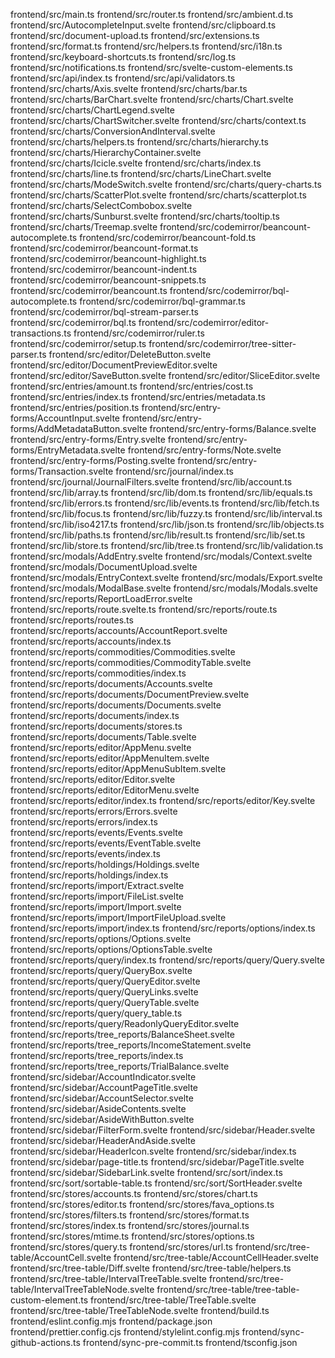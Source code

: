 frontend/src/main.ts
frontend/src/router.ts
frontend/src/ambient.d.ts
frontend/src/AutocompleteInput.svelte
frontend/src/clipboard.ts
frontend/src/document-upload.ts
frontend/src/extensions.ts
frontend/src/format.ts
frontend/src/helpers.ts
frontend/src/i18n.ts
frontend/src/keyboard-shortcuts.ts
frontend/src/log.ts
frontend/src/notifications.ts
frontend/src/svelte-custom-elements.ts
frontend/src/api/index.ts
frontend/src/api/validators.ts
frontend/src/charts/Axis.svelte
frontend/src/charts/bar.ts
frontend/src/charts/BarChart.svelte
frontend/src/charts/Chart.svelte
frontend/src/charts/ChartLegend.svelte
frontend/src/charts/ChartSwitcher.svelte
frontend/src/charts/context.ts
frontend/src/charts/ConversionAndInterval.svelte
frontend/src/charts/helpers.ts
frontend/src/charts/hierarchy.ts
frontend/src/charts/HierarchyContainer.svelte
frontend/src/charts/Icicle.svelte
frontend/src/charts/index.ts
frontend/src/charts/line.ts
frontend/src/charts/LineChart.svelte
frontend/src/charts/ModeSwitch.svelte
frontend/src/charts/query-charts.ts
frontend/src/charts/ScatterPlot.svelte
frontend/src/charts/scatterplot.ts
frontend/src/charts/SelectCombobox.svelte
frontend/src/charts/Sunburst.svelte
frontend/src/charts/tooltip.ts
frontend/src/charts/Treemap.svelte
frontend/src/codemirror/beancount-autocomplete.ts
frontend/src/codemirror/beancount-fold.ts
frontend/src/codemirror/beancount-format.ts
frontend/src/codemirror/beancount-highlight.ts
frontend/src/codemirror/beancount-indent.ts
frontend/src/codemirror/beancount-snippets.ts
frontend/src/codemirror/beancount.ts
frontend/src/codemirror/bql-autocomplete.ts
frontend/src/codemirror/bql-grammar.ts
frontend/src/codemirror/bql-stream-parser.ts
frontend/src/codemirror/bql.ts
frontend/src/codemirror/editor-transactions.ts
frontend/src/codemirror/ruler.ts
frontend/src/codemirror/setup.ts
frontend/src/codemirror/tree-sitter-parser.ts
frontend/src/editor/DeleteButton.svelte
frontend/src/editor/DocumentPreviewEditor.svelte
frontend/src/editor/SaveButton.svelte
frontend/src/editor/SliceEditor.svelte
frontend/src/entries/amount.ts
frontend/src/entries/cost.ts
frontend/src/entries/index.ts
frontend/src/entries/metadata.ts
frontend/src/entries/position.ts
frontend/src/entry-forms/AccountInput.svelte
frontend/src/entry-forms/AddMetadataButton.svelte
frontend/src/entry-forms/Balance.svelte
frontend/src/entry-forms/Entry.svelte
frontend/src/entry-forms/EntryMetadata.svelte
frontend/src/entry-forms/Note.svelte
frontend/src/entry-forms/Posting.svelte
frontend/src/entry-forms/Transaction.svelte
frontend/src/journal/index.ts
frontend/src/journal/JournalFilters.svelte
frontend/src/lib/account.ts
frontend/src/lib/array.ts
frontend/src/lib/dom.ts
frontend/src/lib/equals.ts
frontend/src/lib/errors.ts
frontend/src/lib/events.ts
frontend/src/lib/fetch.ts
frontend/src/lib/focus.ts
frontend/src/lib/fuzzy.ts
frontend/src/lib/interval.ts
frontend/src/lib/iso4217.ts
frontend/src/lib/json.ts
frontend/src/lib/objects.ts
frontend/src/lib/paths.ts
frontend/src/lib/result.ts
frontend/src/lib/set.ts
frontend/src/lib/store.ts
frontend/src/lib/tree.ts
frontend/src/lib/validation.ts
frontend/src/modals/AddEntry.svelte
frontend/src/modals/Context.svelte
frontend/src/modals/DocumentUpload.svelte
frontend/src/modals/EntryContext.svelte
frontend/src/modals/Export.svelte
frontend/src/modals/ModalBase.svelte
frontend/src/modals/Modals.svelte
frontend/src/reports/ReportLoadError.svelte
frontend/src/reports/route.svelte.ts
frontend/src/reports/route.ts
frontend/src/reports/routes.ts
frontend/src/reports/accounts/AccountReport.svelte
frontend/src/reports/accounts/index.ts
frontend/src/reports/commodities/Commodities.svelte
frontend/src/reports/commodities/CommodityTable.svelte
frontend/src/reports/commodities/index.ts
frontend/src/reports/documents/Accounts.svelte
frontend/src/reports/documents/DocumentPreview.svelte
frontend/src/reports/documents/Documents.svelte
frontend/src/reports/documents/index.ts
frontend/src/reports/documents/stores.ts
frontend/src/reports/documents/Table.svelte
frontend/src/reports/editor/AppMenu.svelte
frontend/src/reports/editor/AppMenuItem.svelte
frontend/src/reports/editor/AppMenuSubItem.svelte
frontend/src/reports/editor/Editor.svelte
frontend/src/reports/editor/EditorMenu.svelte
frontend/src/reports/editor/index.ts
frontend/src/reports/editor/Key.svelte
frontend/src/reports/errors/Errors.svelte
frontend/src/reports/errors/index.ts
frontend/src/reports/events/Events.svelte
frontend/src/reports/events/EventTable.svelte
frontend/src/reports/events/index.ts
frontend/src/reports/holdings/Holdings.svelte
frontend/src/reports/holdings/index.ts
frontend/src/reports/import/Extract.svelte
frontend/src/reports/import/FileList.svelte
frontend/src/reports/import/Import.svelte
frontend/src/reports/import/ImportFileUpload.svelte
frontend/src/reports/import/index.ts
frontend/src/reports/options/index.ts
frontend/src/reports/options/Options.svelte
frontend/src/reports/options/OptionsTable.svelte
frontend/src/reports/query/index.ts
frontend/src/reports/query/Query.svelte
frontend/src/reports/query/QueryBox.svelte
frontend/src/reports/query/QueryEditor.svelte
frontend/src/reports/query/QueryLinks.svelte
frontend/src/reports/query/QueryTable.svelte
frontend/src/reports/query/query_table.ts
frontend/src/reports/query/ReadonlyQueryEditor.svelte
frontend/src/reports/tree_reports/BalanceSheet.svelte
frontend/src/reports/tree_reports/IncomeStatement.svelte
frontend/src/reports/tree_reports/index.ts
frontend/src/reports/tree_reports/TrialBalance.svelte
frontend/src/sidebar/AccountIndicator.svelte
frontend/src/sidebar/AccountPageTitle.svelte
frontend/src/sidebar/AccountSelector.svelte
frontend/src/sidebar/AsideContents.svelte
frontend/src/sidebar/AsideWithButton.svelte
frontend/src/sidebar/FilterForm.svelte
frontend/src/sidebar/Header.svelte
frontend/src/sidebar/HeaderAndAside.svelte
frontend/src/sidebar/HeaderIcon.svelte
frontend/src/sidebar/index.ts
frontend/src/sidebar/page-title.ts
frontend/src/sidebar/PageTitle.svelte
frontend/src/sidebar/SidebarLink.svelte
frontend/src/sort/index.ts
frontend/src/sort/sortable-table.ts
frontend/src/sort/SortHeader.svelte
frontend/src/stores/accounts.ts
frontend/src/stores/chart.ts
frontend/src/stores/editor.ts
frontend/src/stores/fava_options.ts
frontend/src/stores/filters.ts
frontend/src/stores/format.ts
frontend/src/stores/index.ts
frontend/src/stores/journal.ts
frontend/src/stores/mtime.ts
frontend/src/stores/options.ts
frontend/src/stores/query.ts
frontend/src/stores/url.ts
frontend/src/tree-table/AccountCell.svelte
frontend/src/tree-table/AccountCellHeader.svelte
frontend/src/tree-table/Diff.svelte
frontend/src/tree-table/helpers.ts
frontend/src/tree-table/IntervalTreeTable.svelte
frontend/src/tree-table/IntervalTreeTableNode.svelte
frontend/src/tree-table/tree-table-custom-element.ts
frontend/src/tree-table/TreeTable.svelte
frontend/src/tree-table/TreeTableNode.svelte
frontend/build.ts
frontend/eslint.config.mjs
frontend/package.json
frontend/prettier.config.cjs
frontend/stylelint.config.mjs
frontend/sync-github-actions.ts
frontend/sync-pre-commit.ts
frontend/tsconfig.json
